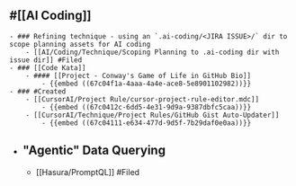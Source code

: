 ## #[[AI Coding]]
	- ### Refining technique - using an `.ai-coding/<JIRA ISSUE>/` dir to scope planning assets for AI coding
		- [[AI/Coding/Technique/Scoping Planning to .ai-coding dir with issue dir]] #Filed
	- ### [[Code Kata]]
		- #### [[Project - Conway's Game of Life in GitHub Bio]]
			- {{embed ((67c04f1a-4aaa-4a4e-ace8-5e8901102982))}}
	- ### #Created
		- [[CursorAI/Project Rule/cursor-project-rule-editor.mdc]]
			- {{embed ((67c0412c-6dd5-4e31-9d9a-9387dbfc5caa))}}
		- [[CursorAI/Technique/Project Rules/GitHub Gist Auto-Updater]]
			- {{embed ((67c04111-e634-477d-9d5f-7b29daf0e0aa))}}
- ## "Agentic" Data Querying
	- [[Hasura/PromptQL]] #Filed